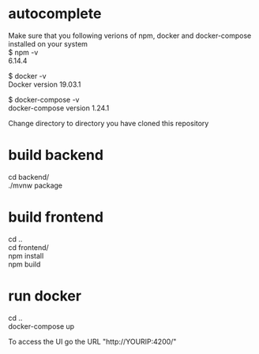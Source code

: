 # autocomplete
Make sure that you following verions of npm, docker and docker-compose installed on your system <br />
$ npm -v <br />
6.14.4 <br />

$ docker -v <br />
Docker version 19.03.1 <br />

$ docker-compose -v <br />
docker-compose version 1.24.1 <br />


Change directory to directory you have cloned this repository

# build backend
cd backend/ <br />
./mvnw package <br />

# build frontend
cd .. <br />
cd frontend/ <br />
npm install <br />
npm build <br />

# run docker
cd ..<br />
docker-compose up <br />


To access the UI go the URL "http://YOURIP:4200/"
